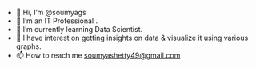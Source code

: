 - 👋 Hi, I’m @soumyags
- 👀 I’m an IT Professional .
- 🌱 I’m currently learning Data Scientist.
- 💞️ I have interest on getting insights on data & visualize it using various graphs.
- 📫 How to reach me soumyashetty49@gmail.com

<!---
soumyags/soumyags is a ✨ special ✨ repository because its `README.md` (this file) appears on your GitHub profile.
You can click the Preview link to take a look at your changes.
--->

